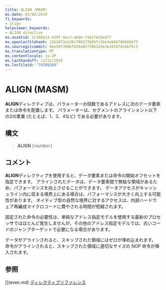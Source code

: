 ```yaml
---
title: ALIGN (MASM)
ms.date: 01/02/2019
f1_keywords:
- align
helpviewer_keywords:
- ALIGN directive
ms.assetid: 1c386b23-439f-4ec3-a6de-74427b25e47f
ms.openlocfilehash: 22b18f2e238c780377b84fc2be3eb6678686bb73
ms.sourcegitcommit: 9ee5df398bfd30a42739632de3e165874cb675c3
ms.translationtype: MT
ms.contentlocale: ja-JP
ms.lasthandoff: 11/22/2019
ms.locfileid: "74399284"
---
```

# <a name="align-masm"></a>ALIGN (MASM)

**ALIGN**ディレクティブは、パラメーターの倍数であるアドレスに次のデータ要素または命令を配置します。 パラメーターは、セグメントのアラインメント以下の2の累乗 (たとえば、1、2、4など) である必要があります。

## <a name="syntax"></a>構文

> **ALIGN** ⟦*number*⟧

## <a name="remarks"></a>コメント

**ALIGN**ディレクティブを使用すると、データ要素または命令の開始オフセットを指定できます。 アラインされたデータは、データ要素間で無駄な領域があるため、パフォーマンスを向上させることができます。 データアクセスがキャッシュライン内に収まる境界上にある場合は、パフォーマンスが大きく向上する可能性があります。 ネイティブ型の自然な境界に対するアクセスは、内部ハードウェア再編成マイクロコードに費やされる時間が短縮されます。

固定された命令の必要性は、単純なアドレス指定モデルを使用する最新のプロセッサではほとんど発生しませんが、その他のアドレス指定モデルでは、古いコードのジャンプターゲットで必要になる場合があります。

データがアラインされると、スキップされた領域にはゼロが埋め込まれます。 命令がアラインされると、スキップされた領域に適切なサイズの NOP 命令が挿入されます。

## <a name="see-also"></a>参照

[\](even.md)
[ディレクティブリファレンス](directives-reference.md)
